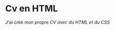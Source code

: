 # Cv en HTML

J'ai créé mon propre *CV avec du HTML et du CSS*

<a href="https://zupimages.net/viewer.php?id=20/38/yojr.png"><img src="https://zupimages.net/up/20/38/yojr.png" alt="" /></a>
